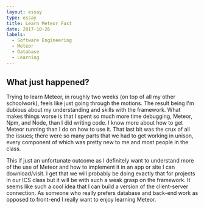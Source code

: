 ```yaml
---
layout: essay
type: essay
title: Learn Meteor Fast
date: 2017-10-26
labels:
  - Software Engineering
  - Meteor
  - Database
  - Learning
---
```


## What just happened?

  Trying to learn Meteor, in roughly two weeks (on top of all my other schoolwork), feels like just going
  through the motions. The result being I'm dubious about my understanding and skills with the framework.
  What makes things worse is that I spent so much more time debugging, Meteor, Npm, and Node, than I did
  writing code. I know more about how to get Meteor running than I do on how to use it. That last bit was
  the crux of all the issues; there were so many parts that we had to get working in unison, every 
  component of which was pretty new to me and most people in the class.
  
  This if just an unfortunate outcome as I definitely want to understand more of the use of Meteor and how
  to implement it in an app or site I can download/visit. I get that we will probably be doing exactly that
  for projects in our ICS class but it will be with such a weak grasp on the framework. It seems like such
  a cool idea that I can build a version of the client-server connection. As someone who really prefers
  database and back-end work as opposed to front-end I really want to enjoy learning Meteor.

